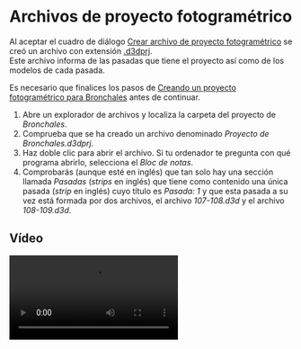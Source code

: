 # Archivos de proyecto fotogramétrico

Al aceptar el cuadro de diálogo [Crear archivo de proyecto fotogramétrico](/digi3d-net/primeros-pasos/comenzando-a-utilizar-digi3d.net/comenzando-con-la-ventana-fotogrametrica/sensor-camara-conica/proyectos-de-proyecto-fotogrametrico/CuadroDeDialogoCrearProyectoFotogrametrico.md) se creó un archivo con extensión [.d3dprj](archivos-de-proyecto-fotogrametrico.md).  
Este archivo informa de las pasadas que tiene el proyecto así como de los modelos de cada pasada.

Es necesario que finalices los pasos de [Creando un proyecto fotogramétrico para Bronchales](/digi3d-net/primeros-pasos/comenzando-a-utilizar-digi3d.net/comenzando-con-la-ventana-fotogrametrica/sensor-camara-conica/proyectos-de-proyecto-fotogrametrico/creando-proyecto-fotogrametrico-bronchales.md) antes de continuar.

1. Abre un explorador de archivos y localiza la carpeta del proyecto de _Bronchales_.
2. Comprueba que se ha creado un archivo denominado _Proyecto de Bronchales.d3dprj_.
3. Haz doble clic para abrir el archivo. Si tu ordenador te pregunta con qué programa abrirlo, selecciona el _Bloc de notas_.
4. Comprobarás \(aunque esté en inglés\) que tan solo hay una sección llamada _Pasadas_ \(_strips_ en inglés\) que tiene como contenido una única pasada \(_strip_ en inglés\) cuyo título es _Pasada: 1_ y que esta pasada a su vez está formada por dos archivos, el archivo _107-108.d3d_ y el archivo _108-109.d3d_.

## Vídeo

<video controls><source src="https://digi21.blob.core.windows.net/videos-ayuda/Archivos%20de%20cambio%20rapido%20de%20modelos.mp4" caption="" type="video/mp4"></video>

